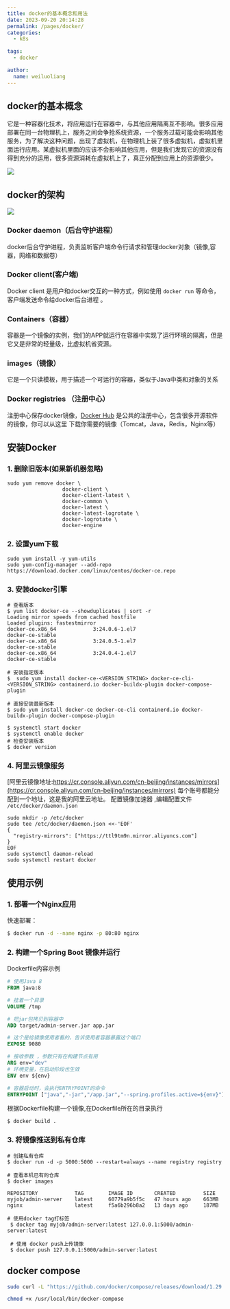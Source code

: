 ```yaml
---
title: docker的基本概念和用法
date: 2023-09-20 20:14:28
permalink: /pages/docker/
categories:
  - k8s

tags:
  - docker  

author: 
  name: weiluoliang
---
```


## docker的基本概念
它是一种容器化技术，将应用运行在容器中，与其他应用隔离互不影响。很多应用部署在同一台物理机上，服务之间会争抢系统资源，一个服务过载可能会影响其他服务，为了解决这种问题，出现了虚拟机，在物理机上装了很多虚拟机，虚拟机里面运行应用。某虚拟机里面的应该不会影响其他应用，但是我们发现它的资源没有得到充分的运用，很多资源消耗在虚拟机上了，真正分配到应用上的资源很少。

![](https://images.luoliang.top/docker-01.svg)

<!-- more -->

## docker的架构

![](https://images.luoliang.top/docker-02-architecture.png)


### Docker daemon（后台守护进程）
docker后台守护进程，负责监听客户端命令行请求和管理docker对象（镜像,容器，网络和数据卷）

### Docker client(客户端)
Docker client 是用户和docker交互的一种方式，例如使用 `docker run` 等命令，客户端发送命令给docker后台进程 。

### Containers（容器） 
容器是一个镜像的实例，我们的APP就运行在容器中实现了运行环境的隔离，但是它又是非常的轻量级，比虚拟机省资源。

### images（镜像）
它是一个只读模板，用于描述一个可运行的容器，类似于Java中类和对象的关系

### Docker registries （注册中心）
注册中心保存docker镜像，[Docker Hub](https://hub.docker.com/) 是公共的注册中心，包含很多开源软件的镜像，你可以从这里
下载你需要的镜像（Tomcat，Java，Redis，Nginx等）

## 安装Docker

### 1. 删除旧版本(如果新机器忽略)
```shell
sudo yum remove docker \
                  docker-client \
                  docker-client-latest \
                  docker-common \
                  docker-latest \
                  docker-latest-logrotate \
                  docker-logrotate \
                  docker-engine
```
### 2. 设置yum下载
```shell
sudo yum install -y yum-utils
sudo yum-config-manager --add-repo https://download.docker.com/linux/centos/docker-ce.repo
```
### 3. 安装docker引擎
```shell
# 查看版本
$ yum list docker-ce --showduplicates | sort -r 
Loading mirror speeds from cached hostfile
Loaded plugins: fastestmirror
docker-ce.x86_64            3:24.0.6-1.el7                      docker-ce-stable
docker-ce.x86_64            3:24.0.5-1.el7                      docker-ce-stable
docker-ce.x86_64            3:24.0.4-1.el7                      docker-ce-stable

# 安装指定版本
$  sudo yum install docker-ce-<VERSION_STRING> docker-ce-cli-<VERSION_STRING> containerd.io docker-buildx-plugin docker-compose-plugin

# 直接安装最新版本
$ sudo yum install docker-ce docker-ce-cli containerd.io docker-buildx-plugin docker-compose-plugin 

$ systemctl start docker
$ systemctl enable docker
# 检查安装版本 
$ docker version  
```
### 4. 阿里云镜像服务
[阿里云镜像地址:https://cr.console.aliyun.com/cn-beijing/instances/mirrors](https://cr.console.aliyun.com/cn-beijing/instances/mirrors)
每个账号都能分配到一个地址，这是我的阿里云地址。 
配置镜像加速器  ,编辑配置文件 `/etc/docker/daemon.json`
```shell
sudo mkdir -p /etc/docker
sudo tee /etc/docker/daemon.json <<-'EOF'
{
  "registry-mirrors": ["https://ttl9tm9n.mirror.aliyuncs.com"]
}
EOF
sudo systemctl daemon-reload
sudo systemctl restart docker
```
## 使用示例

### 1. 部署一个Nginx应用
快速部署：
```sh
$ docker run -d --name nginx -p 80:80 nginx 
```

### 2. 构建一个Spring Boot 镜像并运行

Dockerfile内容示例

```dockerfile
# 使用Java 8 
FROM java:8

# 挂着一个目录
VOLUME /tmp

# 把jar包拷贝到容器中
ADD target/admin-server.jar app.jar

# 这个是给镜像使用者看的，告诉使用者容器暴露这个端口
EXPOSE 9080

# 接收参数 ，参数只有在构建节点有用
ARG env="dev"
# 环境变量，在启动阶段也生效
ENV env ${env}

# 容器启动时，会执行ENTRYPOINT的命令
ENTRYPOINT ["java","-jar","/app.jar","--spring.profiles.active=${env}"]
```

根据Dockerfile构建一个镜像,在Dockerfile所在的目录执行
```shell 
$ docker build . 
```

### 3. 将镜像推送到私有仓库  
```shell
# 创建私有仓库
$ docker run -d -p 5000:5000 --restart=always --name registry registry 

# 查看本机已有的仓库
$ docker images

REPOSITORY            TAG        IMAGE ID       CREATED         SIZE
myjob/admin-server    latest     60779a9b5f5c   47 hours ago    663MB
nginx                 latest     f5a6b296b8a2   13 days ago     187MB

# 使用docker tag打标签
 $ docker tag myjob/admin-server:latest 127.0.0.1:5000/admin-server:latest
 
 # 使用 docker push上传镜像
 $ docker push 127.0.0.1:5000/admin-server:latest 
```

## docker compose
```sh
sudo curl -L "https://github.com/docker/compose/releases/download/1.29.1/docker-compose-$(uname -s)-$(uname -m)" -o /usr/local/bin/docker-compose
```

```sh
chmod +x /usr/local/bin/docker-compose 
```
